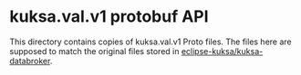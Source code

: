 # kuksa.val.v1 protobuf API

This directory contains copies of kuksa.val.v1 Proto files.
The files here are supposed to match the original files stored in
[eclipse-kuksa/kuksa-databroker](https://github.com/eclipse-kuksa/kuksa-databroker/tree/main/proto/kuksa/val/v1).
